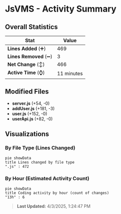# JsVMS - Activity Summary 

## Overall Statistics

| Stat                   | Value                                                             |
| ---------------------- | ----------------------------------------------------------------- |
| **Lines Added** (➕)   | 469                                          |
| **Lines Removed** (➖) | 3                                        |
| **Net Change** (↕)    | 466                |
| **Active Time** (⌚)   | 11 minutes |


## Modified Files
- **server.js** (+54, -0)
- **addUser.js** (+181, -3)
- **user.js** (+152, -0)
- **userApi.js** (+82, -0)

## Visualizations

### By File Type (Lines Changed)

```mermaid
pie showData
title Lines changed by file type
".js" : 472
```

### By Hour (Estimated Activity Count)

```mermaid
pie showData
title Coding activity by hour (count of changes)
"13h" : 6
```


> **Last Updated:** 4/3/2025, 1:24:47 PM